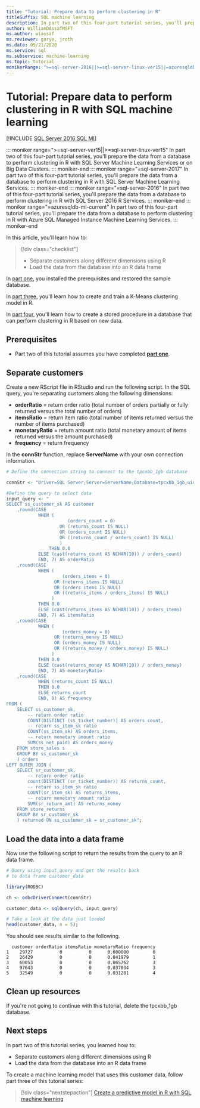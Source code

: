 ```yaml
---
title: "Tutorial: Prepare data to perform clustering in R"
titleSuffix: SQL machine learning
description: In part two of this four-part tutorial series, you'll prepare the data from a database to perform clustering in R with SQL machine learning.
author: WilliamDAssafMSFT
ms.author: wiassaf
ms.reviewer: garye, jroth
ms.date: 05/21/2020
ms.service: sql
ms.subservice: machine-learning
ms.topic: tutorial
monikerRange: ">=sql-server-2016||>=sql-server-linux-ver15||=azuresqldb-mi-current"
---
```

# Tutorial: Prepare data to perform clustering in R with SQL machine learning
[!INCLUDE [SQL Server 2016 SQL MI](../../includes/applies-to-version/sqlserver2016-asdbmi.md)]

::: moniker range=">=sql-server-ver15||>=sql-server-linux-ver15"
In part two of this four-part tutorial series, you'll prepare the data from a database to perform clustering in R with SQL Server Machine Learning Services or on Big Data Clusters.
::: moniker-end
::: moniker range="=sql-server-2017"
In part two of this four-part tutorial series, you'll prepare the data from a database to perform clustering in R with SQL Server Machine Learning Services.
::: moniker-end
::: moniker range="=sql-server-2016"
In part two of this four-part tutorial series, you'll prepare the data from a database to perform clustering in R with SQL Server 2016 R Services.
::: moniker-end
::: moniker range="=azuresqldb-mi-current"
In part two of this four-part tutorial series, you'll prepare the data from a database to perform clustering in R with Azure SQL Managed Instance Machine Learning Services.
::: moniker-end

In this article, you'll learn how to:

> [!div class="checklist"]
> * Separate customers along different dimensions using R
> * Load the data from the database into an R data frame

In [part one](r-clustering-model-introduction.md), you installed the prerequisites and restored the sample database.

In [part three](r-clustering-model-build.md), you'll learn how to create and train a K-Means clustering model in R.

In [part four](r-clustering-model-deploy.md), you'll learn how to create a stored procedure in a database that can perform clustering in R based on new data.

## Prerequisites

* Part two of this tutorial assumes you have completed [**part one**](r-clustering-model-introduction.md).

## Separate customers

Create a new RScript file in RStudio and run the following script.
In the SQL query, you're separating customers along the following dimensions:

* **orderRatio** = return order ratio (total number of orders partially or fully returned versus the total number of orders)
* **itemsRatio** = return item ratio (total number of items returned versus the number of items purchased)
* **monetaryRatio** = return amount ratio (total monetary amount of items returned versus the amount purchased)
* **frequency** = return frequency

In the **connStr** function, replace **ServerName** with your own connection information.

```r
# Define the connection string to connect to the tpcxbb_1gb database

connStr <- "Driver=SQL Server;Server=ServerName;Database=tpcxbb_1gb;uid=Username;pwd=Password"

#Define the query to select data
input_query <- "
SELECT ss_customer_sk AS customer
    ,round(CASE 
            WHEN (
                       (orders_count = 0)
                    OR (returns_count IS NULL)
                    OR (orders_count IS NULL)
                    OR ((returns_count / orders_count) IS NULL)
                    )
                THEN 0.0
            ELSE (cast(returns_count AS NCHAR(10)) / orders_count)
            END, 7) AS orderRatio
    ,round(CASE 
            WHEN (
                     (orders_items = 0)
                  OR (returns_items IS NULL)
                  OR (orders_items IS NULL)
                  OR ((returns_items / orders_items) IS NULL)
                 )
            THEN 0.0
            ELSE (cast(returns_items AS NCHAR(10)) / orders_items)
            END, 7) AS itemsRatio
    ,round(CASE 
            WHEN (
                     (orders_money = 0)
                  OR (returns_money IS NULL)
                  OR (orders_money IS NULL)
                  OR ((returns_money / orders_money) IS NULL)
                 )
            THEN 0.0
            ELSE (cast(returns_money AS NCHAR(10)) / orders_money)
            END, 7) AS monetaryRatio
    ,round(CASE 
            WHEN (returns_count IS NULL)
            THEN 0.0
            ELSE returns_count
            END, 0) AS frequency
FROM (
    SELECT ss_customer_sk,
        -- return order ratio
        COUNT(DISTINCT (ss_ticket_number)) AS orders_count,
        -- return ss_item_sk ratio
        COUNT(ss_item_sk) AS orders_items,
        -- return monetary amount ratio
        SUM(ss_net_paid) AS orders_money
    FROM store_sales s
    GROUP BY ss_customer_sk
    ) orders
LEFT OUTER JOIN (
    SELECT sr_customer_sk,
        -- return order ratio
        count(DISTINCT (sr_ticket_number)) AS returns_count,
        -- return ss_item_sk ratio
        COUNT(sr_item_sk) AS returns_items,
        -- return monetary amount ratio
        SUM(sr_return_amt) AS returns_money
    FROM store_returns
    GROUP BY sr_customer_sk
    ) returned ON ss_customer_sk = sr_customer_sk";
```

## Load the data into a data frame

Now use the following script to return the results from the query to an R data frame.

```r
# Query using input_query and get the results back
# to data frame customer_data

library(RODBC)

ch <- odbcDriverConnect(connStr)

customer_data <- sqlQuery(ch, input_query)

# Take a look at the data just loaded
head(customer_data, n = 5);
```

You should see results similar to the following.

```results
  customer orderRatio itemsRatio monetaryRatio frequency
1    29727          0          0      0.000000         0
2    26429          0          0      0.041979         1
3    60053          0          0      0.065762         3
4    97643          0          0      0.037034         3
5    32549          0          0      0.031281         4
```

## Clean up resources

If you're not going to continue with this tutorial, delete the tpcxbb_1gb database.

## Next steps

In part two of this tutorial series, you learned how to:

* Separate customers along different dimensions using R
* Load the data from the database into an R data frame

To create a machine learning model that uses this customer data, follow part three of this tutorial series:

> [!div class="nextstepaction"]
> [Create a predictive model in R with SQL machine learning](r-clustering-model-build.md)
